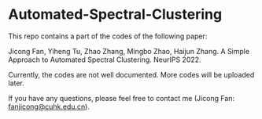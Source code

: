 # Automated-Spectral-Clustering
This repo contains a part of the codes of the following paper:

Jicong Fan, Yiheng Tu, Zhao Zhang, Mingbo Zhao, Haijun Zhang. A Simple Approach to Automated Spectral Clustering. NeurIPS 2022.

Currently, the codes are not well documented.
More codes will be uploaded later.

If you have any questions, please feel free to contact me (Jicong Fan: fanjicong@cuhk.edu.cn).
